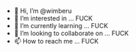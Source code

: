 - 👋 Hi, I’m @wimberu 
- 👀 I’m interested in ... FUCK
- 🌱 I’m currently learning ... FUCK
- 💞️ I’m looking to collaborate on ... FUCK
- 📫 How to reach me ... FUCK

<!---
wimberu/wimberu is a ✨ special ✨ repository because its `README.md` (this file) appears on your GitHub profile.
You can click the Preview link to take a look at your changes.
--->
